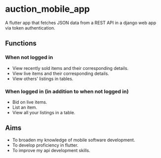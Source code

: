 # auction_mobile_app
A flutter app that fetches JSON data from a REST API in a django web app via token authentication.

## Functions
### When not logged in
- View recently sold items and their corresponding details.
- View live items and their corresponding details.
- View others' listings in tables.

### When logged in (in addition to when not logged in)
- Bid on live items.
- List an item.
- View all your listings in a table.

## Aims
- To broaden my knowledge of mobile software development.
- To develop proficiency in flutter.
- To improve my api development skills.